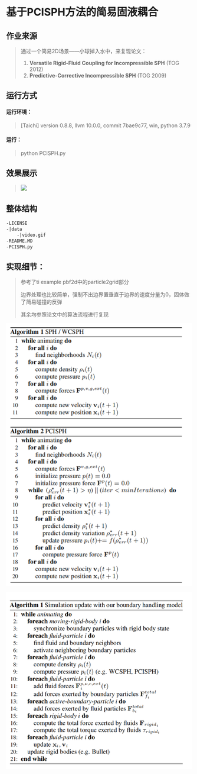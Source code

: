 # 基于PCISPH方法的简易固液耦合

## 作业来源

> 通过一个简易2D场景——小球掉入水中，来复现论文：
>
> 1. **Versatile Rigid-Fluid Coupling for Incompressible SPH** (TOG 2012)
> 2. **Predictive-Corrective Incompressible SPH** (TOG 2009)

## 运行方式

#### 运行环境：

> [Taichi] version 0.8.8, llvm 10.0.0, commit 7bae9c77, win, python 3.7.9

#### 运行：

>  python PCISPH.py

## 效果展示
> ![](./data/video.gif)

## 整体结构

```
-LICENSE
-|data
	-|video.gif
-README.MD
-PCISPH.py
```

## 实现细节：

> 参考了ti example pbf2d中的particle2grid部分
>
> 边界处理也比较简单，强制不出边界置垂直于边界的速度分量为0，固体做了简易碰撞的反弹
>
> 其余均参照论文中的算法流程进行复现

![](./data/PCISPH.png)

![](./data/Rigid-Fluid.png)

